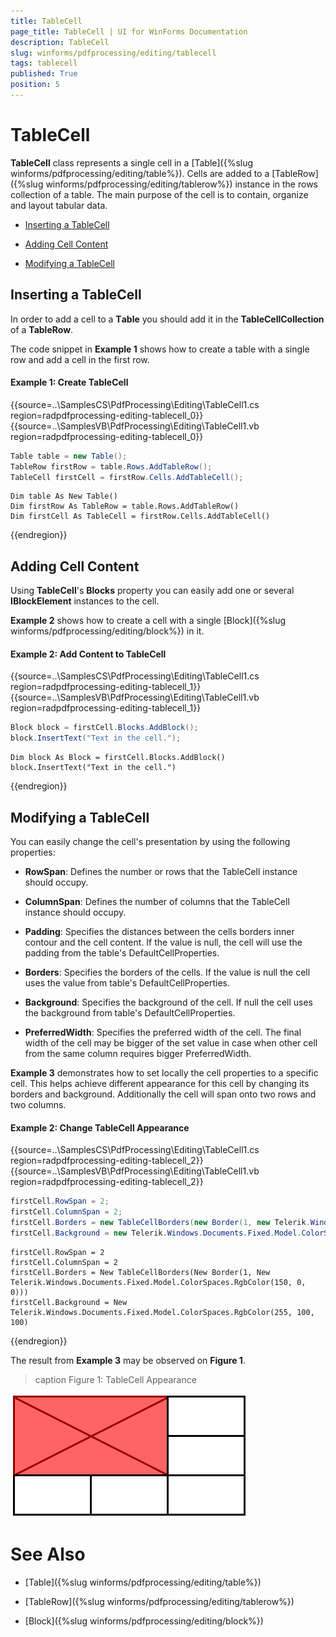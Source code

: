 ```yaml
---
title: TableCell
page_title: TableCell | UI for WinForms Documentation
description: TableCell
slug: winforms/pdfprocessing/editing/tablecell
tags: tablecell
published: True
position: 5
---
```


# TableCell

__TableCell__ class represents a single cell in a [Table]({%slug winforms/pdfprocessing/editing/table%}). Cells are added to a [TableRow]({%slug winforms/pdfprocessing/editing/tablerow%}) instance in the rows collection of a table. The main purpose of the cell is to contain, organize and layout tabular data.

* [Inserting a TableCell](#inserting-a-tablecell)

* [Adding Cell Content](#adding-cell-content)

* [Modifying a TableCell](#modifying-a-tablecell)

## Inserting a TableCell

In order to add a cell to а __Тable__ you should add it in the __TableCellCollection__ of a __TableRow__.

The code snippet in __Example 1__ shows how to create a table with a single row and add a cell in the first row.

#### Example 1: Create TableCell

{{source=..\SamplesCS\PdfProcessing\Editing\TableCell1.cs region=radpdfprocessing-editing-tablecell_0}} 
{{source=..\SamplesVB\PdfProcessing\Editing\TableCell1.vb region=radpdfprocessing-editing-tablecell_0}} 

````C#
Table table = new Table();
TableRow firstRow = table.Rows.AddTableRow();
TableCell firstCell = firstRow.Cells.AddTableCell();

````
````VB.NET
Dim table As New Table()
Dim firstRow As TableRow = table.Rows.AddTableRow()
Dim firstCell As TableCell = firstRow.Cells.AddTableCell()

````

{{endregion}}

## Adding Cell Content

Using __TableCell__'s __Blocks__ property you can easily add one or several __IBlockElement__ instances to the cell.

__Example 2__ shows how to create a cell with a single [Block]({%slug winforms/pdfprocessing/editing/block%}) in it.

#### Example 2: Add Content to TableCell

{{source=..\SamplesCS\PdfProcessing\Editing\TableCell1.cs region=radpdfprocessing-editing-tablecell_1}} 
{{source=..\SamplesVB\PdfProcessing\Editing\TableCell1.vb region=radpdfprocessing-editing-tablecell_1}} 

````C#
Block block = firstCell.Blocks.AddBlock();
block.InsertText("Text in the cell.");

````
````VB.NET
Dim block As Block = firstCell.Blocks.AddBlock()
block.InsertText("Text in the cell.")

````

{{endregion}}

## Modifying a TableCell

You can easily change the cell's presentation by using the following properties:

* __RowSpan__: Defines the number or rows that the TableCell instance should occupy.

* __ColumnSpan__: Defines the number of columns that the TableCell instance should occupy.

* __Padding__: Specifies the distances between the cells borders inner contour and the cell content. If the value is null, the cell will use the padding from the table's DefaultCellProperties.

* __Borders__: Specifies the borders of the cells. If the value is null the cell uses the value from table's DefaultCellProperties.

* __Background__: Specifies the background of the cell. If null the cell uses the background from table's DefaultCellProperties.

* __PreferredWidth__: Specifies the preferred width of the cell. The final width of the cell may be bigger of the set value in case when other cell from the same column requires bigger PreferredWidth.

__Example 3__ demonstrates how to set locally the cell properties to a specific cell. This helps achieve different appearance for this cell by changing its borders and background. Additionally the cell will span onto two rows and two columns.

#### Example 2: Change TableCell Appearance

{{source=..\SamplesCS\PdfProcessing\Editing\TableCell1.cs region=radpdfprocessing-editing-tablecell_2}} 
{{source=..\SamplesVB\PdfProcessing\Editing\TableCell1.vb region=radpdfprocessing-editing-tablecell_2}} 

````C#
firstCell.RowSpan = 2;
firstCell.ColumnSpan = 2;
firstCell.Borders = new TableCellBorders(new Border(1, new Telerik.Windows.Documents.Fixed.Model.ColorSpaces.RgbColor(150, 0, 0)));
firstCell.Background = new Telerik.Windows.Documents.Fixed.Model.ColorSpaces.RgbColor(255, 100, 100);

````
````VB.NET
firstCell.RowSpan = 2
firstCell.ColumnSpan = 2
firstCell.Borders = New TableCellBorders(New Border(1, New Telerik.Windows.Documents.Fixed.Model.ColorSpaces.RgbColor(150, 0, 0)))
firstCell.Background = New Telerik.Windows.Documents.Fixed.Model.ColorSpaces.RgbColor(255, 100, 100)

````

{{endregion}}

The result from __Example 3__ may be observed on __Figure 1__.
        
>caption Figure 1: TableCell Appearance

![pdfprocessing-editing-table-cell 001](images/pdfprocessing-editing-table-cell001.png)

# See Also

 * [Table]({%slug winforms/pdfprocessing/editing/table%})

 * [TableRow]({%slug winforms/pdfprocessing/editing/tablerow%})

 * [Block]({%slug winforms/pdfprocessing/editing/block%})